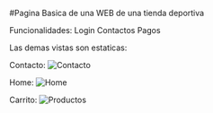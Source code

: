 #Pagina Basica de una WEB de una tienda deportiva 

Funcionalidades:
Login 
Contactos
Pagos

Las demas vistas son estaticas:

Contacto:
![Contacto](https://github.com/DanielLPdeJesus/Sports-Siglo-XXI/assets/167241633/4439cb51-70f6-4884-be22-8740fd0b6323)

Home:
![Home](https://github.com/DanielLPdeJesus/Sports-Siglo-XXI/assets/167241633/57bddb97-722a-4343-aada-0768cc1f073d)

Carrito:
![Productos](https://github.com/DanielLPdeJesus/Sports-Siglo-XXI/assets/167241633/91583416-c6d1-4231-8e13-4cdbc3bc2498)



